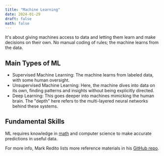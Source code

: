 ```yaml
---
title: "Machine Learning"
date: 2024-01-29
draft: false
math: false
---
```


It's about giving machines access to data and letting them learn and make decisions on their own. No manual coding of rules; the machine learns from the data.

## Main Types of ML

- Supervised Machine Learning: The machine learns from labeled data,
  with some human oversight.
- Unsupervised Machine Learning: Here, the machine dives into data on
  its own, finding patterns and insights without being explicitly
  directed.
- Deep Learning: This goes deeper into machines mimicking the human
  brain. The "depth" here refers to the multi-layered neural networks
  behind these systems.

## Fundamental Skills

ML requires knowledge in [math](/math) and computer science to make
accurate predictions in useful data.

For more info, Mark Redito lists more reference materials in his [GitHub repo](https://github.com/markredito/selfstudy-roadmap-ml-ai#fundamental-skills).
